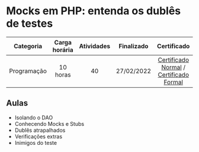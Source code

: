 # Mocks em PHP: entenda os dublês de testes

Categoria | Carga horária | Atividades | Finalizado | Certificado |
:-:|:-:|:-:|:-:|:-:|
Programação | 10 horas | 40 | 27/02/2022 | [Certificado Normal](https://cursos.alura.com.br/certificate/84c51076-a163-4cb3-be7d-0461126be27c) / [Certificado Formal](https://cursos.alura.com.br/user/rodineicosta/course/php-mocks/formalCertificate)

## Aulas

- Isolando o DAO
- Conhecendo Mocks e Stubs
- Dublês atrapalhados
- Verificações extras
- Inimigos do teste
